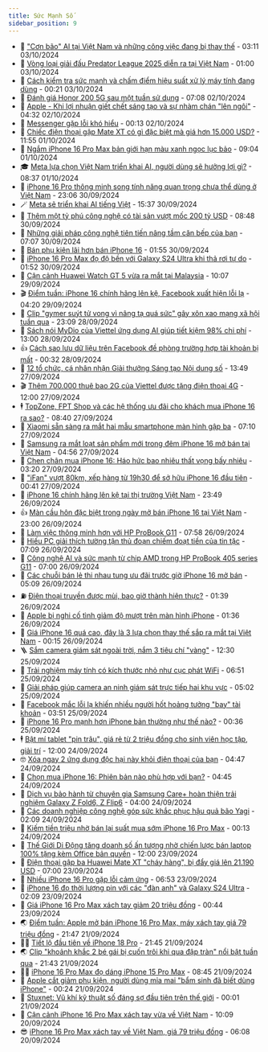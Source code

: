 ```yaml
---
title: Sức Mạnh Số
sidebar_position: 9
---
```


<!-- dantri-suc-manh-so:START -->
- 🐻 [&quot;Cơn bão&quot; AI tại Việt Nam và những công việc đang bị thay thế](https://dantri.com.vn/suc-manh-so/con-bao-ai-tai-viet-nam-va-nhung-cong-viec-dang-bi-thay-the-20241002004323299.htm) - 03:11 03/10/2024
- 💄 [Vòng loại giải đấu Predator League 2025 diễn ra tại Việt Nam](https://dantri.com.vn/suc-manh-so/vong-loai-giai-dau-predator-league-2025-dien-ra-tai-viet-nam-20241001153514922.htm) - 01:00 03/10/2024
- 🚀 [Cách kiểm tra sức mạnh và chấm điểm hiệu suất xử lý máy tính đang dùng](https://dantri.com.vn/suc-manh-so/cach-kiem-tra-suc-manh-va-cham-diem-hieu-suat-xu-ly-may-tinh-dang-dung-20241001001654563.htm) - 00:21 03/10/2024
- 👹 [Đánh giá Honor 200 5G sau một tuần sử dụng](https://dantri.com.vn/suc-manh-so/danh-gia-honor-200-5g-sau-mot-tuan-su-dung-20241002100842859.htm) - 07:08 02/10/2024
- 🤭 [Apple - Khi lợi nhuận giết chết sáng tạo và sự nhàm chán &quot;lên ngôi&quot;](https://dantri.com.vn/suc-manh-so/apple-khi-loi-nhuan-giet-chet-sang-tao-va-su-nham-chan-len-ngoi-20241002000733449.htm) - 04:32 02/10/2024
- 🗽 [Messenger gặp lỗi khó hiểu](https://dantri.com.vn/suc-manh-so/messenger-gap-loi-kho-hieu-20241002000250525.htm) - 00:13 02/10/2024
- 🧰 [Chiếc điện thoại gập Mate XT có gì đặc biệt mà giá hơn 15.000 USD?](https://dantri.com.vn/suc-manh-so/chiec-dien-thoai-gap-mate-xt-co-gi-dac-biet-ma-gia-hon-15000-usd-20241001151912420.htm) - 11:55 01/10/2024
- 🤭 [Ngắm iPhone 16 Pro Max bản giới hạn màu xanh ngọc lục bảo](https://dantri.com.vn/suc-manh-so/ngam-iphone-16-pro-max-ban-gioi-han-mau-xanh-ngoc-luc-bao-20240930220314655.htm) - 09:04 01/10/2024
- 🎓 [Meta lựa chọn Việt Nam triển khai AI, người dùng sẽ hưởng lợi gì?](https://dantri.com.vn/suc-manh-so/meta-lua-chon-viet-nam-trien-khai-ai-nguoi-dung-se-huong-loi-gi-20241001150048700.htm) - 08:37 01/10/2024
- 🌮 [iPhone 16 Pro thông minh song tính năng quan trọng chưa thể dùng ở Việt Nam](https://dantri.com.vn/suc-manh-so/iphone-16-pro-thong-minh-song-tinh-nang-quan-trong-chua-the-dung-o-viet-nam-20240929015024394.htm) - 23:06 30/09/2024
- 🪄 [Meta sẽ triển khai AI tiếng Việt](https://dantri.com.vn/suc-manh-so/meta-se-trien-khai-ai-tieng-viet-20240930203545180.htm) - 15:37 30/09/2024
- 🥳 [Thêm một tỷ phú công nghệ có tài sản vượt mốc 200 tỷ USD](https://dantri.com.vn/suc-manh-so/them-mot-ty-phu-cong-nghe-co-tai-san-vuot-moc-200-ty-usd-20240930111332448.htm) - 08:48 30/09/2024
- 👺 [Những giải pháp công nghệ tiên tiến nâng tầm căn bếp của bạn](https://dantri.com.vn/suc-manh-so/nhung-giai-phap-cong-nghe-tien-tien-nang-tam-can-bep-cua-ban-20240930135940283.htm) - 07:07 30/09/2024
- 💂 [Bán phụ kiện lãi hơn bán iPhone 16](https://dantri.com.vn/suc-manh-so/ban-phu-kien-lai-hon-ban-iphone-16-20240930010544381.htm) - 01:55 30/09/2024
- 🦆 [iPhone 16 Pro Max đọ độ bền với Galaxy S24 Ultra khi thả rơi tự do](https://dantri.com.vn/suc-manh-so/iphone-16-pro-max-do-do-ben-voi-galaxy-s24-ultra-khi-tha-roi-tu-do-20240930014901100.htm) - 01:52 30/09/2024
- 📝 [Cận cảnh Huawei Watch GT 5 vừa ra mắt tại Malaysia](https://dantri.com.vn/suc-manh-so/can-canh-huawei-watch-gt-5-vua-ra-mat-tai-malaysia-20240926171724652.htm) - 10:07 29/09/2024
- 🎬 [Điểm tuần: iPhone 16 chính hãng lên kệ, Facebook xuất hiện lỗi lạ](https://dantri.com.vn/suc-manh-so/diem-tuan-iphone-16-chinh-hang-len-ke-facebook-xuat-hien-loi-la-20240928234538840.htm) - 04:20 29/09/2024
- 🐘 [Clip &quot;gymer suýt tử vong vì nâng tạ quá sức&quot; gây xôn xao mạng xã hội tuần qua](https://dantri.com.vn/suc-manh-so/clip-gymer-suyt-tu-vong-vi-nang-ta-qua-suc-gay-xon-xao-mang-xa-hoi-tuan-qua-20240929022450283.htm) - 23:09 28/09/2024
- 🌈 [Sách nói MyDio của Viettel ứng dụng AI giúp tiết kiệm 98% chi phí](https://dantri.com.vn/suc-manh-so/sach-noi-mydio-cua-viettel-ung-dung-ai-giup-tiet-kiem-98-chi-phi-20240928162358253.htm) - 13:00 28/09/2024
- 👍 [Cách sao lưu dữ liệu trên Facebook đề phòng trường hợp tài khoản bị mất](https://dantri.com.vn/suc-manh-so/cach-sao-luu-du-lieu-tren-facebook-de-phong-truong-hop-tai-khoan-bi-mat-20240927170250865.htm) - 00:32 28/09/2024
- 🤭 [12 tổ chức, cá nhân nhận Giải thưởng Sáng tạo Nội dung số](https://dantri.com.vn/suc-manh-so/12-to-chuc-ca-nhan-nhan-giai-thuong-sang-tao-noi-dung-so-20240927195753259.htm) - 13:49 27/09/2024
- 🎬 [Thêm 700.000 thuê bao 2G của Viettel được tặng điện thoại 4G](https://dantri.com.vn/suc-manh-so/them-700000-thue-bao-2g-cua-viettel-duoc-tang-dien-thoai-4g-20240927140532961.htm) - 12:00 27/09/2024
- 🕴 [TopZone, FPT Shop và các hệ thống ưu đãi cho khách mua iPhone 16 ra sao?](https://dantri.com.vn/suc-manh-so/topzone-fpt-shop-va-cac-he-thong-uu-dai-cho-khach-mua-iphone-16-ra-sao-20240927151259423.htm) - 08:40 27/09/2024
- 🎉 [Xiaomi sẵn sàng ra mắt hai mẫu smartphone màn hình gập ba](https://dantri.com.vn/suc-manh-so/xiaomi-san-sang-ra-mat-hai-mau-smartphone-man-hinh-gap-ba-20240926150756025.htm) - 07:10 27/09/2024
- 💯 [Samsung ra mắt loạt sản phẩm mới trong đêm iPhone 16 mở bán tại Việt Nam](https://dantri.com.vn/suc-manh-so/samsung-ra-mat-loat-san-pham-moi-trong-dem-iphone-16-mo-ban-tai-viet-nam-20240927105747318.htm) - 04:56 27/09/2024
- 💼 [Chen chân mua iPhone 16: Háo hức bao nhiêu thất vọng bấy nhiêu](https://dantri.com.vn/suc-manh-so/chen-chan-mua-iphone-16-hao-huc-bao-nhieu-that-vong-bay-nhieu-20240927090053104.htm) - 03:20 27/09/2024
- 🦍 [&quot;iFan&quot; vượt 80km, xếp hàng từ 19h30 để sở hữu iPhone 16 đầu tiên](https://dantri.com.vn/suc-manh-so/ifan-vuot-80km-xep-hang-tu-19h30-de-so-huu-iphone-16-dau-tien-20240927073303160.htm) - 00:41 27/09/2024
- 🤔 [iPhone 16 chính hãng lên kệ tại thị trường Việt Nam](https://dantri.com.vn/suc-manh-so/iphone-16-chinh-hang-len-ke-tai-thi-truong-viet-nam-20240927012423940.htm) - 23:49 26/09/2024
- 👍 [Màn cầu hôn đặc biệt trong ngày mở bán iPhone 16 tại Việt Nam](https://dantri.com.vn/suc-manh-so/man-cau-hon-dac-biet-trong-ngay-mo-ban-iphone-16-tai-viet-nam-20240927022454353.htm) - 23:00 26/09/2024
- 🎊 [Làm việc thông minh hơn với HP ProBook G11](https://dantri.com.vn/suc-manh-so/lam-viec-thong-minh-hon-voi-hp-probook-g11-20240926144708052.htm) - 07:58 26/09/2024
- 🗽 [Hiếu PC giải thích tường tận thủ đoạn chiếm đoạt tiền của tin tặc](https://dantri.com.vn/suc-manh-so/hieu-pc-giai-thich-tuong-tan-thu-doan-chiem-doat-tien-cua-tin-tac-20240926135840362.htm) - 07:09 26/09/2024
- 🔭 [Công nghệ AI và sức mạnh từ chip AMD trong HP ProBook 405 series G11](https://dantri.com.vn/suc-manh-so/cong-nghe-ai-va-suc-manh-tu-chip-amd-trong-hp-probook-405-series-g11-20240920151811002.htm) - 07:00 26/09/2024
- 🤔 [Các chuỗi bán lẻ thi nhau tung ưu đãi trước giờ iPhone 16 mở bán](https://dantri.com.vn/suc-manh-so/cac-chuoi-ban-le-thi-nhau-tung-uu-dai-truoc-gio-iphone-16-mo-ban-20240924110432234.htm) - 05:09 26/09/2024
- ⛽️ [Điện thoại truyền được mùi, bao giờ thành hiện thực?](https://dantri.com.vn/suc-manh-so/dien-thoai-truyen-duoc-mui-bao-gio-thanh-hien-thuc-20240926081920617.htm) - 01:39 26/09/2024
- 🤭 [Apple bị nghi cố tình giảm độ mượt trên màn hình iPhone](https://dantri.com.vn/suc-manh-so/apple-bi-nghi-co-tinh-giam-do-muot-tren-man-hinh-iphone-20240925155036720.htm) - 01:36 26/09/2024
- 🫶 [Giá iPhone 16 quá cao, đây là 3 lựa chọn thay thế sắp ra mắt tại Việt Nam](https://dantri.com.vn/suc-manh-so/gia-iphone-16-qua-cao-day-la-3-lua-chon-thay-the-sap-ra-mat-tai-viet-nam-20240926003000041.htm) - 00:15 26/09/2024
- 🪜 [Sắm camera giám sát ngoài trời, nắm 3 tiêu chí &quot;vàng&quot;](https://dantri.com.vn/suc-manh-so/sam-camera-giam-sat-ngoai-troi-nam-3-tieu-chi-vang-20240925111504824.htm) - 12:30 25/09/2024
- 🚀 [Trải nghiệm máy tính có kích thước nhỏ như cục phát WiFi](https://dantri.com.vn/suc-manh-so/trai-nghiem-may-tinh-co-kich-thuoc-nho-nhu-cuc-phat-wifi-20240924181103007.htm) - 06:51 25/09/2024
- 🦏 [Giải pháp giúp camera an ninh giám sát trực tiếp hai khu vực](https://dantri.com.vn/suc-manh-so/giai-phap-giup-camera-an-ninh-giam-sat-truc-tiep-hai-khu-vuc-20240925112037671.htm) - 05:02 25/09/2024
- 💃 [Facebook mắc lỗi lạ khiến nhiều người hốt hoảng tưởng &quot;bay&quot; tài khoản](https://dantri.com.vn/suc-manh-so/facebook-mac-loi-la-khien-nhieu-nguoi-hot-hoang-tuong-bay-tai-khoan-20240925104143615.htm) - 03:51 25/09/2024
- 🌁 [iPhone 16 Pro mạnh hơn iPhone bản thường như thế nào?](https://dantri.com.vn/suc-manh-so/iphone-16-pro-manh-hon-iphone-ban-thuong-nhu-the-nao-20240924233705013.htm) - 00:36 25/09/2024
- 🕴 [Bật mí tablet &quot;pin trâu&quot;, giá rẻ từ 2 triệu đồng cho sinh viên học tập, giải trí](https://dantri.com.vn/suc-manh-so/bat-mi-tablet-pin-trau-gia-re-tu-2-trieu-dong-cho-sinh-vien-hoc-tap-giai-tri-20240924112335575.htm) - 12:00 24/09/2024
- 🤓 [Xóa ngay 2 ứng dụng độc hại này khỏi điện thoại của bạn](https://dantri.com.vn/suc-manh-so/xoa-ngay-2-ung-dung-doc-hai-nay-khoi-dien-thoai-cua-ban-20240924114103267.htm) - 04:47 24/09/2024
- 🥳 [Chọn mua iPhone 16: Phiên bản nào phù hợp với bạn?](https://dantri.com.vn/suc-manh-so/chon-mua-iphone-16-phien-ban-nao-phu-hop-voi-ban-20240920160144134.htm) - 04:45 24/09/2024
- 🤔 [Dịch vụ bảo hành từ chuyên gia Samsung Care+ hoàn thiện trải nghiệm Galaxy Z Fold6, Z Flip6](https://dantri.com.vn/suc-manh-so/dich-vu-bao-hanh-tu-chuyen-gia-samsung-care-hoan-thien-trai-nghiem-galaxy-z-fold6-z-flip6-20240924100118202.htm) - 04:00 24/09/2024
- 🧐 [Các doanh nghiệp công nghệ góp sức khắc phục hậu quả bão Yagi](https://dantri.com.vn/suc-manh-so/cac-doanh-nghiep-cong-nghe-gop-suc-khac-phuc-hau-qua-bao-yagi-20240923140306230.htm) - 02:09 24/09/2024
- 🦣 [Kiếm tiền triệu nhờ bán lại suất mua sớm iPhone 16 Pro Max](https://dantri.com.vn/suc-manh-so/kiem-tien-trieu-nho-ban-lai-suat-mua-som-iphone-16-pro-max-20240923234202073.htm) - 00:13 24/09/2024
- 🧐 [Thế Giới Di Động tăng doanh số ấn tượng nhờ chiến lược bán laptop 100% tặng kèm Office bản quyền](https://dantri.com.vn/suc-manh-so/the-gioi-di-dong-tang-doanh-so-an-tuong-nho-chien-luoc-ban-laptop-100-tang-kem-office-ban-quyen-20240923140926696.htm) - 12:00 23/09/2024
- 🥸 [Điện thoại gập ba Huawei Mate XT &quot;cháy hàng&quot;, bị đẩy giá lên 21.190 USD](https://dantri.com.vn/suc-manh-so/dien-thoai-gap-ba-huawei-mate-xt-chay-hang-bi-day-gia-len-21190-usd-20240923110217547.htm) - 07:00 23/09/2024
- 🤖 [Nhiều iPhone 16 Pro gặp lỗi cảm ứng](https://dantri.com.vn/suc-manh-so/nhieu-iphone-16-pro-gap-loi-cam-ung-20240923111446398.htm) - 06:53 23/09/2024
- 👺 [iPhone 16 đọ thời lượng pin với các &quot;đàn anh&quot; và Galaxy S24 Ultra](https://dantri.com.vn/suc-manh-so/iphone-16-do-thoi-luong-pin-voi-cac-dan-anh-va-galaxy-s24-ultra-20240922022104139.htm) - 02:09 23/09/2024
- 🤭 [Giá iPhone 16 Pro Max xách tay giảm 20 triệu đồng](https://dantri.com.vn/suc-manh-so/gia-iphone-16-pro-max-xach-tay-giam-20-trieu-dong-20240921233454177.htm) - 00:44 23/09/2024
- 🌏 [Điểm tuần: Apple mở bán iPhone 16 Pro Max, máy xách tay giá 79 triệu đồng](https://dantri.com.vn/suc-manh-so/diem-tuan-apple-mo-ban-iphone-16-pro-max-may-xach-tay-gia-79-trieu-dong-20240921122419814.htm) - 21:47 21/09/2024
- 🧑‍🏫 [Tiết lộ đầu tiên về iPhone 18 Pro](https://dantri.com.vn/suc-manh-so/tiet-lo-dau-tien-ve-iphone-18-pro-20240920001557265.htm) - 21:45 21/09/2024
- 🌏 [Clip &quot;khoảnh khắc 2 bé gái bị cuốn trôi khi qua đập tràn&quot; nổi bật tuần qua](https://dantri.com.vn/suc-manh-so/clip-khoanh-khac-2-be-gai-bi-cuon-troi-khi-qua-dap-tran-noi-bat-tuan-qua-20240922012543410.htm) - 21:43 21/09/2024
- 🧑‍🏫 [iPhone 16 Pro Max đọ dáng iPhone 15 Pro Max](https://dantri.com.vn/suc-manh-so/iphone-16-pro-max-do-dang-iphone-15-pro-max-20240920235419800.htm) - 08:45 21/09/2024
- 🦣 [Apple cắt giảm phụ kiện, người dùng mỉa mai &quot;bẩm sinh đã biết dùng iPhone&quot;](https://dantri.com.vn/suc-manh-so/apple-cat-giam-phu-kien-nguoi-dung-mia-mai-bam-sinh-da-biet-dung-iphone-20240921010434760.htm) - 00:24 21/09/2024
- 🤔 [Stuxnet: Vũ khí kỹ thuật số đáng sợ đầu tiên trên thế giới](https://dantri.com.vn/suc-manh-so/stuxnet-vu-khi-ky-thuat-so-dang-so-dau-tien-tren-the-gioi-20240921052624411.htm) - 00:01 21/09/2024
- 🚦 [Cận cảnh iPhone 16 Pro Max xách tay vừa về Việt Nam](https://dantri.com.vn/suc-manh-so/can-canh-iphone-16-pro-max-xach-tay-vua-ve-viet-nam-20240920165418781.htm) - 10:09 20/09/2024
- 😎 [iPhone 16 Pro Max xách tay về Việt Nam, giá 79 triệu đồng](https://dantri.com.vn/suc-manh-so/iphone-16-pro-max-xach-tay-ve-viet-nam-gia-79-trieu-dong-20240920130029193.htm) - 06:08 20/09/2024<!-- dantri-suc-manh-so:END -->
